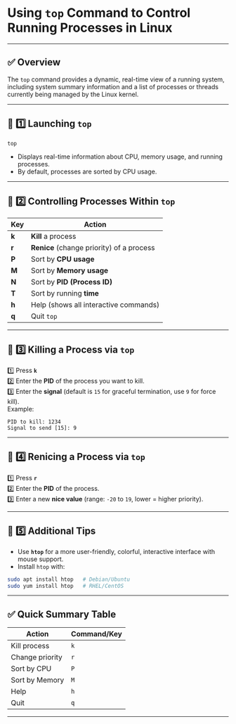 # Using `top` Command to Control Running Processes in Linux

---

## ✅ Overview

The `top` command provides a dynamic, real-time view of a running system, including system summary information and a list of processes or threads currently being managed by the Linux kernel.

---

## 📌 1️⃣ Launching `top`
```bash
top
```
- Displays real-time information about CPU, memory usage, and running processes.
- By default, processes are sorted by CPU usage.

---

## 📌 2️⃣ Controlling Processes Within `top`

| **Key** | **Action**                             |
|---------|----------------------------------------|
| **k**   | **Kill** a process                     |
| **r**   | **Renice** (change priority) of a process |
| **P**   | Sort by **CPU usage**                  |
| **M**   | Sort by **Memory usage**               |
| **N**   | Sort by **PID (Process ID)**           |
| **T**   | Sort by running **time**               |
| **h**   | Help (shows all interactive commands)  |
| **q**   | Quit `top`                             |

---

## 📌 3️⃣ Killing a Process via `top`

1️⃣ Press **`k`**  
2️⃣ Enter the **PID** of the process you want to kill.  
3️⃣ Enter the **signal** (default is `15` for graceful termination, use `9` for force kill).  
Example:
```
PID to kill: 1234
Signal to send [15]: 9
```

---

## 📌 4️⃣ Renicing a Process via `top`

1️⃣ Press **`r`**  
2️⃣ Enter the **PID** of the process.  
3️⃣ Enter a new **nice value** (range: `-20` to `19`, lower = higher priority).

---

## 📌 5️⃣ Additional Tips

- Use **`htop`** for a more user-friendly, colorful, interactive interface with mouse support.
- Install `htop` with:
```bash
sudo apt install htop   # Debian/Ubuntu
sudo yum install htop   # RHEL/CentOS
```

---

## ✅ Quick Summary Table

| **Action**      | **Command/Key**  |
|-----------------|------------------|
| Kill process    | `k`              |
| Change priority | `r`              |
| Sort by CPU     | `P`              |
| Sort by Memory  | `M`              |
| Help            | `h`              |
| Quit            | `q`              |

---
